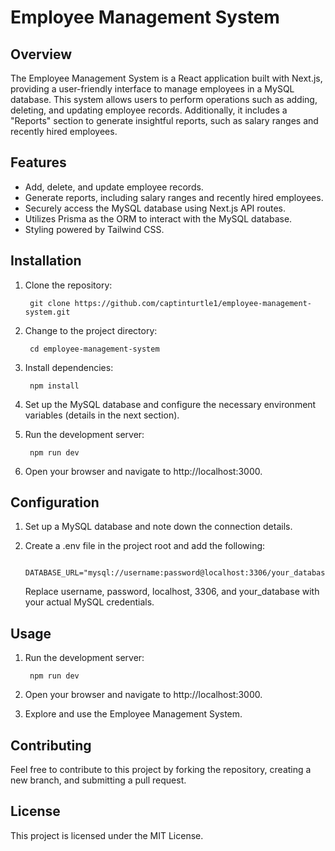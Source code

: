 # Employee Management System

## Overview

The Employee Management System is a React application built with Next.js, providing a user-friendly interface to manage employees in a MySQL database. This system allows users to perform operations such as adding, deleting, and updating employee records. Additionally, it includes a "Reports" section to generate insightful reports, such as salary ranges and recently hired employees.

## Features

- Add, delete, and update employee records.
- Generate reports, including salary ranges and recently hired employees.
- Securely access the MySQL database using Next.js API routes.
- Utilizes Prisma as the ORM to interact with the MySQL database.
- Styling powered by Tailwind CSS.

## Installation

1. Clone the repository:

        git clone https://github.com/captinturtle1/employee-management-system.git

2. Change to the project directory:

        cd employee-management-system

3. Install dependencies:

        npm install

4. Set up the MySQL database and configure the necessary environment variables (details in the next section).

5. Run the development server:

        npm run dev

6. Open your browser and navigate to http://localhost:3000.

## Configuration

1. Set up a MySQL database and note down the connection details.

2. Create a .env file in the project root and add the following:

        DATABASE_URL="mysql://username:password@localhost:3306/your_database"

    Replace username, password, localhost, 3306, and your_database with your actual MySQL credentials.

## Usage

1. Run the development server:

        npm run dev

2. Open your browser and navigate to http://localhost:3000.

3. Explore and use the Employee Management System.

## Contributing

Feel free to contribute to this project by forking the repository, creating a new branch, and submitting a pull request.

## License

This project is licensed under the MIT License.

